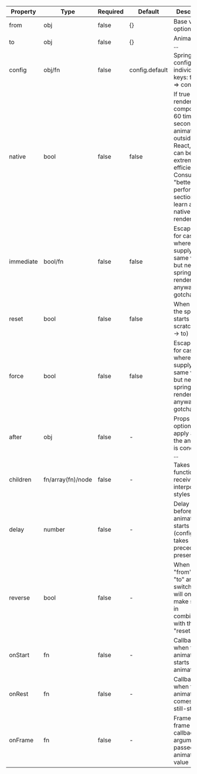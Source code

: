 | Property  | Type              | Required | Default        | Description                                                                                                                                                                                         |
|-----------|-------------------|----------|----------------|-----------------------------------------------------------------------------------------------------------------------------------------------------------------------------------------------------|
| from      | obj               | false    | {}             | Base values, optional                                                                                                                                                                               |
| to        | obj               | false    | {}             | Animates to ...                                                                                                                                                                                     |
| config    | obj/fn            | false    | config.default | Spring config, or for individual keys: fn(key => config)                                                                                                                                            |
| native    | bool              | false    | false          | If true skips rendering the component 60 times per second and animates outside of React, which can be extremely efficient. Consult the "better performance" section to learn about native rendering |
| immediate | bool/fn           | false    | false          | Escape hatch for cases where you supply the same values, but need spring to render anyway (see gotchas:auto)                                                                                        |
| reset     | bool              | false    | false          | When true the spring starts from scratch (from -> to)                                                                                                                                               |
| force     | bool              | false    | false          | Escape hatch for cases where you supply the same values, but need spring to render anyway (see gotchas:auto)                                                                                        |
| after     | obj               | false    | -              | Props it can optionally apply after the animation is concluded ...                                                                                                                                  |
| children  | fn/array(fn)/node | false    | -              | Takes a function that receives interpolated styles                                                                                                                                                  |
| delay     | number            | false    | -              | Delay in ms before the animation starts (config.delay takes precedence if present)                                                                                                                  |
| reverse   | bool              | false    | -              | When true "from" and "to" are switched, this will only make sense in combination with the "reset" flag                                                                                              |
| onStart   | fn                | false    | -              | Callback when the animation starts to animate                                                                                                                                                       |
| onRest    | fn                | false    | -              | Callback when the animation comes to a still-stand                                                                                                                                                  |
| onFrame   | fn                | false    | -              | Frame by frame callback, first argument passed is the animated value                                                                                                                                |